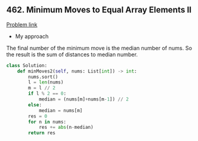 ## 462. Minimum Moves to Equal Array Elements II

[Problem link](https://leetcode.com/problems/minimum-moves-to-equal-array-elements-ii/)

- My approach

The final number of the minimum move is the median number of nums. So the result is the sum of distances to median number.

```python
class Solution:
    def minMoves2(self, nums: List[int]) -> int:
        nums.sort()
        l = len(nums)
        m = l // 2
        if l % 2 == 0:
            median = (nums[m]+nums[m-1]) // 2
        else:
            median = nums[m]
        res = 0
        for n in nums:
            res += abs(n-median)
        return res
```
